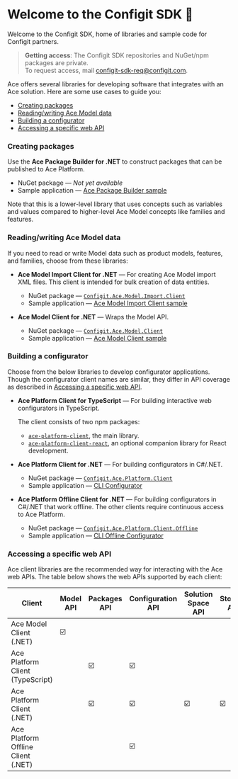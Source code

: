 # Welcome to the Configit SDK :wave:

Welcome to the Configit SDK, home of libraries and sample code for Configit partners.

> **Getting access**: The Configit SDK repositories and NuGet/npm packages are private.<br/>To request access, mail configit-sdk-req@configit.com.

Ace offers several libraries for developing software that integrates with an Ace solution.
Here are some use cases to guide you:

- [Creating packages](#creating-packages)
- [Reading/writing Ace Model data](#readingwriting-ace-model-data)
- [Building a configurator](#building-a-configurator)
- [Accessing a specific web API](#accessing-a-specific-web-api)

### Creating packages

Use the **Ace Package Builder for .NET** to construct packages
that can be published to Ace Platform.

- NuGet package — *Not yet available*
- Sample application — [Ace Package Builder sample](https://github.com/configit-sdk/ace-packagebuilder-samples)

Note that this is a lower-level library that uses concepts such as variables and
values compared to higher-level Ace Model concepts like families and features.

### Reading/writing Ace Model data

If you need to read or write Model data such as product models, features, 
and families, choose from these libraries:

- **Ace Model Import Client for .NET** — For creating Ace Model import XML files.
  This client is intended for bulk creation of data entities.
  - NuGet package — [`Configit.Ace.Model.Import.Client`](https://github.com/configit-sdk/ace-model-samples/packages/1467389)
  - Sample application — [Ace Model Import Client sample](https://github.com/configit-sdk/ace-model-samples/tree/main/XmlClientSampleModel)

- **Ace Model Client for .NET** — Wraps the Model API.
  - NuGet package — [`Configit.Ace.Model.Client`](https://github.com/configit-sdk/ace-model-samples/packages/1459862)
  - Sample application — [Ace Model Client sample](https://github.com/configit-sdk/ace-model-samples/tree/main/ModelApi/ApiClientSampleModel)

### Building a configurator

Choose from the below libraries to develop configurator applications. Though the configurator client names are similar, they differ in API coverage
as described in [Accessing a specific web API](#accessing-a-specific-web-api).

- **Ace Platform Client for TypeScript** — For building interactive web configurators in TypeScript.

  The client consists of two npm packages:
  - [`ace-platform-client`](https://github.com/configit-sdk/ace-configure-samples/packages/1325398), the main library.
  - [`ace-platform-client-react`](https://github.com/configit-sdk/ace-configure-samples/packages/1325400), an optional companion library for React development.
- **Ace Platform Client for .NET** — For building configurators in C#/.NET.
  - NuGet package — [`Configit.Ace.Platform.Client`](https://github.com/configit-sdk/ace-configure-samples/packages/1123127)
  - Sample application — [CLI Configurator](https://github.com/configit-sdk/ace-configure-samples/tree/master/cli-configurator)
- **Ace Platform Offline Client for .NET** — For building configurators in C#/.NET that work offline.
  The other clients require continuous access to Ace Platform.
  - NuGet package — [`Configit.Ace.Platform.Client.Offline`](https://github.com/configit-sdk/ace-configure-samples/packages/1370338)
  - Sample application —
  [CLI Offline Configurator](https://github.com/configit-sdk/ace-configure-samples/tree/master/cli-offline-configurator)

### Accessing a specific web API

Ace client libraries are the recommended way for interacting with the
Ace web APIs.  The table below shows the web APIs supported by each client:

|               Client               | Model API | Packages API | Configuration API | Solution Space API | Storage API |
| ---------------------------------- | --------- | ------------ | ----------------- | ------------------ | ----------- |
| Ace Model Client (.NET)            | ☑️        |              |                   |                    |             |
| Ace Platform Client (TypeScript)   |           | ☑️           | ☑️                |                    |             |
| Ace Platform Client (.NET)         |           | ☑️           | ☑️                | ☑️                 | ☑️          |
| Ace Platform Offline Client (.NET) |           |              | ☑️                |                    |             |

